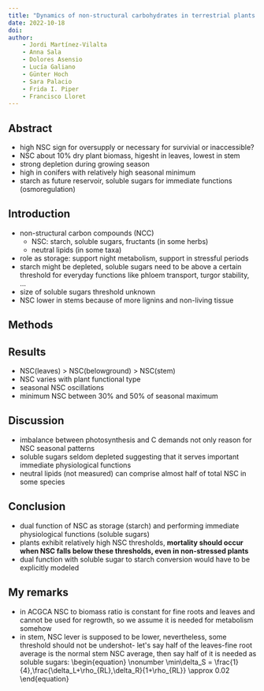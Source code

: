 ```yaml
---
title: "Dynamics of non-structural carbohydrates in terrestrial plants: a global synthesis"
date: 2022-10-18
doi: 
author:
    - Jordi Martínez-Vilalta
    - Anna Sala
    - Dolores Asensio
    - Lucía Galiano
    - Günter Hoch
    - Sara Palacio
    - Frida I. Piper
    - Francisco Lloret
---
```


## Abstract
- high NSC sign for oversupply or necessary for survivial or inaccessible?
- NSC about 10% dry plant biomass, higesht in leaves, lowest in stem
- strong depletion during growing season
- high in conifers with relatively high seasonal minimum
- starch as future reservoir, soluble sugars for immediate functions (osmoregulation)

## Introduction
- non-structural carbon compounds (NCC)
    - NSC: starch, soluble sugars, fructants (in some herbs)
    - neutral lipids (in some taxa)
- role as storage: support night metabolism, support in stressful periods
- starch might be depleted, soluble sugars need to be above a certain threshold for everyday functions like phloem transport, turgor stability, ...
- size of soluble sugars threshold unknown
- NSC lower in stems because of more lignins and non-living tissue

## Methods

## Results
- NSC(leaves) > NSC(belowground) > NSC(stem)
- NSC varies with plant functional type
- seasonal NSC oscillations
- minimum NSC between 30% and 50% of seasonal maximum

## Discussion
- imbalance between photosynthesis and C demands not only reason for NSC seasonal patterns
- soluble sugars seldom depleted suggesting that it serves important immediate physiological functions
- neutral lipids (not measured) can comprise almost half of total NSC in some species

## Conclusion
- dual function of NSC as storage (starch) and performing immediate physiological functions (soluble sugars)
- plants exhibit relatively high NSC thresholds, **mortality should occur when NSC falls below these thresholds, even in non-stressed plants**
- dual function with soluble sugar to starch conversion would have to be explicitly modeled

## My remarks
- in ACGCA NSC to biomass ratio is constant for fine roots and leaves and cannot be used for regrowth, so we assume it is needed for metabolism somehow
- in stem, NSC lever is supposed to be lower, nevertheless, some threshold should not be undershot- let's say half of the leaves-fine root average is the normal stem NSC average, then say half of it is needed as soluble sugars:
\begin{equation}
    \nonumber
    \min\delta_S = \frac{1}{4}\,\frac{\delta_L+\rho_{RL}\,\delta_R}{1+\rho_{RL}} \\approx 0.02
\end{equation}



